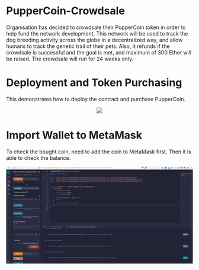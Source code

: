 # PupperCoin-Crowdsale

Organisation has decided to crowdsale their PupperCoin token in order to help fund the network development.
This network will be used to track the dog breeding activity across the globe in a decentralized way, and allow humans to track the genetic trail of their pets. Also, it refunds if the crowdsale is successful and the goal is met, and maximum of 300 Ether will be raised. The crowdsale will run for 24 weeks only.

# Deployment and Token Purchasing

This demonstrates how to deploy the contract and purchase PupperCoin.

<p align="center">
  <img src="https://github.com/chirathlv/PupperCoin-Crowdsale/blob/main/Images/Deployment_Token_Sale.gif">
</p>

# Import Wallet to MetaMask

To check the bought coin, need to add the coin to MetaMask first. Then it is able to check the balance.

<p align="center">
  <img src="https://github.com/chirathlv/PupperCoin-Crowdsale/blob/main/Images/Import_PUP_Coin.gif">
</p>

